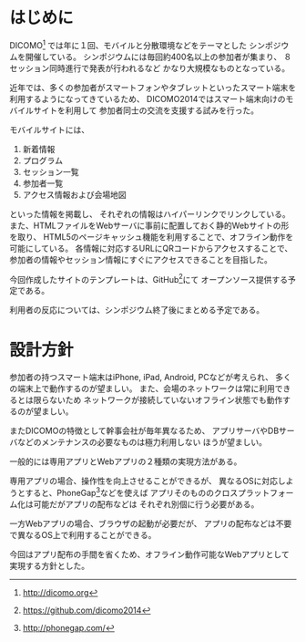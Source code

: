 # はじめに

DICOMO[^dicomo]
では年に１回、モバイルと分散環境などをテーマとした
シンポジウムを開催している。
シンポジウムには毎回約400名以上の参加者が集まり、
８セッション同時進行で発表が行われるなど
かなり大規模なものとなっている。

[^dicomo]: http://dicomo.org

近年では、多くの参加者がスマートフォンやタブレットといったスマート端末を
利用するようになってきているため、
DICOMO2014ではスマート端末向けのモバイルサイトを利用して
参加者同士の交流を支援する試みを行った。

モバイルサイトには、

1. 新着情報
2. プログラム
3. セッション一覧
4. 参加者一覧
5. アクセス情報および会場地図

といった情報を掲載し、
それぞれの情報はハイパーリンクでリンクしている。
また、HTMLファイルをWebサーバに事前に配置しておく静的Webサイトの形を取り、
HTML5のページキャッシュ機能を利用することで、オフライン動作を可能にしている。
各情報に対応するURLにQRコードからアクセスすることで、
参加者の情報やセッション情報にすぐにアクセスできることを目指した。

今回作成したサイトのテンプレートは、GitHub[^github]にて
オープンソース提供する予定である。

[^github]: https://github.com/dicomo2014

利用者の反応については、シンポジウム終了後にまとめる予定である。

# 設計方針

参加者の持つスマート端末はiPhone, iPad, Android, PCなどが考えられ、
多くの端末上で動作するのが望ましい。
また、会場のネットワークは常に利用できるとは限らないため
ネットワークが接続していないオフライン状態でも動作するのが望ましい。

またDICOMOの特徴として幹事会社が毎年異なるため、
アプリサーバやDBサーバなどのメンテナンスの必要なものは極力利用しない
ほうが望ましい。

一般的には専用アプリとWebアプリの２種類の実現方法がある。

専用アプリの場合、操作性を向上させることができるが、
異なるOSに対応しようとすると、PhoneGap[^phonegap]などを使えば
アプリそのもののクロスプラットフォーム化は可能だがアプリの配布などは
それぞれ別個に行う必要がある。

[^phonegap]: http://phonegap.com/

一方Webアプリの場合、ブラウザの起動が必要だが、
アプリの配布などは不要で異なるOS上で利用することができる。

今回はアプリ配布の手間を省くため、オフライン動作可能なWebアプリとして
実現する方針とした。
